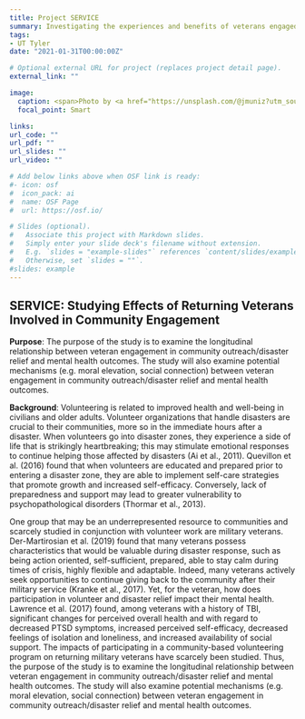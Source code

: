 ```yaml
---
title: Project SERVICE
summary: Investigating the experiences and benefits of veterans engaged in volunteer work.
tags:
- UT Tyler
date: "2021-01-31T00:00:00Z"

# Optional external URL for project (replaces project detail page).
external_link: ""

image:
  caption: <span>Photo by <a href="https://unsplash.com/@jmuniz?utm_source=unsplash&amp;utm_medium=referral&amp;utm_content=creditCopyText">Joel Muniz</a> on <a href="https://unsplash.com/s/photos/volunteer-veteran?utm_source=unsplash&amp;utm_medium=referral&amp;utm_content=creditCopyText">Unsplash</a></span>
  focal_point: Smart

links:
url_code: ""
url_pdf: ""
url_slides: ""
url_video: ""

# Add below links above when OSF link is ready:
#- icon: osf
#  icon_pack: ai
#  name: OSF Page
#  url: https://osf.io/

# Slides (optional).
#   Associate this project with Markdown slides.
#   Simply enter your slide deck's filename without extension.
#   E.g. `slides = "example-slides"` references `content/slides/example-slides.md`.
#   Otherwise, set `slides = ""`.
#slides: example
---
```

## **SERVICE**: **S**tudying **E**ffects of **R**eturning **V**eterans **I**nvolved in **C**ommunity **E**ngagement

**Purpose**: 
The purpose of the study is to examine the longitudinal relationship between veteran engagement in community outreach/disaster relief and mental health outcomes.  The study will also examine potential mechanisms (e.g. moral elevation, social connection) between veteran engagement in community outreach/disaster relief and mental health outcomes. 

**Background**: 
Volunteering is related to improved health and well-being in civilians and older adults. Volunteer organizations that handle disasters are crucial to their communities, more so in the immediate hours after a disaster. When volunteers go into disaster zones, they experience a side of life that is strikingly heartbreaking; this may stimulate emotional responses to continue helping those affected by disasters (Ai et al., 2011). Quevillon et al. (2016) found that when volunteers are educated and prepared prior to entering a disaster zone, they are able to implement self-care strategies that promote growth and increased self-efficacy. Conversely, lack of preparedness and support may lead to greater vulnerability to psychopathological disorders (Thormar et al., 2013). 
 
One group that may be an underrepresented resource to communities and scarcely studied in conjunction with volunteer work are military veterans. Der-Martirosian et al. (2019) found that many veterans possess characteristics that would be valuable during disaster response, such as being action oriented, self-sufficient, prepared, able to stay calm during times of crisis, highly flexible and adaptable. Indeed, many veterans actively seek opportunities to continue giving back to the community after their military service (Kranke et al., 2017). Yet, for the veteran, how does participation in volunteer and disaster relief impact their mental health. Lawrence et al. (2017) found, among veterans with a history of TBI, significant changes for perceived overall health and with regard to decreased PTSD symptoms, increased perceived self-efficacy, decreased feelings of isolation and loneliness, and increased availability of social support. The impacts of participating in a community-based volunteering program on returning military veterans have scarcely been studied. Thus, the purpose of the study is to examine the longitudinal relationship between veteran engagement in community outreach/disaster relief and mental health outcomes. The study will also examine potential mechanisms (e.g. moral elevation, social connection) between veteran engagement in community outreach/disaster relief and mental health outcomes. 